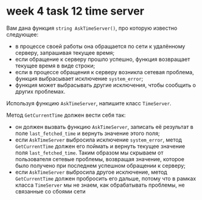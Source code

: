 # week 4 task 12 time server

Вам дана функция `string AskTimeServer()`, про которую известно следующее:
- в процессе своей работы она обращается по сети к удалённому серверу, запрашивая текущее время;
- если обращение к серверу прошло успешно, функция возвращает текущее время в виде строки;
- если в процессе обращения к серверу возникла сетевая проблема, функция выбрасывает исключение `system_error`;
- функция может выбрасывать другие исключения, чтобы сообщить о других проблемах.

Используя функцию `AskTimeServer`, напишите класс `TimeServer`.

Метод `GetCurrentTime` должен вести себя так:
- он должен вызвать функцию `AskTimeServer`, записать её результат в поле `last_fetched_time` и вернуть значение этого поля;
- если `AskTimeServer` выбросила исключение `system_error`, метод `GetCurrentTime` должен его поймать и вернуть текущее значение поля `last_fetched_time`. Таким образом мы скрываем от пользователя сетевые проблемы, возвращая значение, которое было получено при последнем успешном обращении к серверу;
- если `AskTimeServer` выбросила другое исключение, метод `GetCurrentTime` должен пробросить его дальше, потому что в рамках класса `TimeServer` мы не знаем, как обрабатывать проблемы, не связанные со сбоями сети
